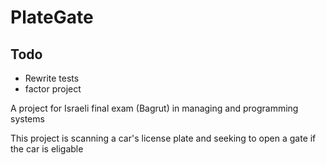 # PlateGate

## Todo
- Rewrite tests
- factor project


A project for Israeli final exam (Bagrut) in managing and programming systems

This project is scanning a car's license plate and seeking to open a gate if the car is eligable 
